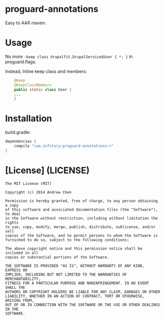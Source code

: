 proguard-annotations
====================

Easy to AAR maven.

Usage
=====

No more ```-keep class drupalfit.DrupalService$User { *; }``` in proguard.flags.

Instead, Inline keep class and members:

```java
    @Keep
    @KeepClassMembers
    public static class User {
    ...
    }
```

Installation
============

build.gradle:

```gradle
dependencies {
    compile "com.infstory:proguard-annotations:+"
}
```

[License] (LICENSE)
===================

```
The MIT License (MIT)

Copyright (c) 2014 Andrew Chen

Permission is hereby granted, free of charge, to any person obtaining a copy
of this software and associated documentation files (the "Software"), to deal
in the Software without restriction, including without limitation the rights
to use, copy, modify, merge, publish, distribute, sublicense, and/or sell
copies of the Software, and to permit persons to whom the Software is
furnished to do so, subject to the following conditions:

The above copyright notice and this permission notice shall be included in all
copies or substantial portions of the Software.

THE SOFTWARE IS PROVIDED "AS IS", WITHOUT WARRANTY OF ANY KIND, EXPRESS OR
IMPLIED, INCLUDING BUT NOT LIMITED TO THE WARRANTIES OF MERCHANTABILITY,
FITNESS FOR A PARTICULAR PURPOSE AND NONINFRINGEMENT. IN NO EVENT SHALL THE
AUTHORS OR COPYRIGHT HOLDERS BE LIABLE FOR ANY CLAIM, DAMAGES OR OTHER
LIABILITY, WHETHER IN AN ACTION OF CONTRACT, TORT OR OTHERWISE, ARISING FROM,
OUT OF OR IN CONNECTION WITH THE SOFTWARE OR THE USE OR OTHER DEALINGS IN THE
SOFTWARE.
```
